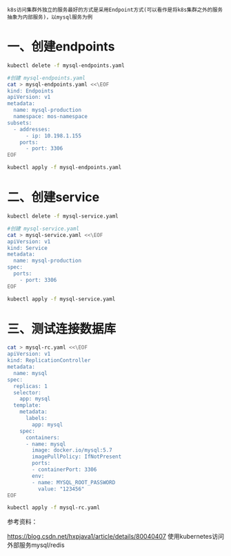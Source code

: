 `
k8s访问集群外独立的服务最好的方式是采用Endpoint方式(可以看作是将k8s集群之外的服务抽象为内部服务)，以mysql服务为例
`

# 一、创建endpoints
```bash
kubectl delete -f mysql-endpoints.yaml 

#创建 mysql-endpoints.yaml
cat > mysql-endpoints.yaml <<\EOF
kind: Endpoints
apiVersion: v1
metadata:
  name: mysql-production
  namespace: mos-namespace
subsets:
  - addresses:
      - ip: 10.198.1.155
    ports:
      - port: 3306
EOF

kubectl apply -f mysql-endpoints.yaml 
```

# 二、创建service
```bash
kubectl delete -f mysql-service.yaml

#创建 mysql-service.yaml
cat > mysql-service.yaml <<\EOF
apiVersion: v1
kind: Service
metadata:
  name: mysql-production
spec:
  ports:
    - port: 3306
EOF

kubectl apply -f mysql-service.yaml
```

# 三、测试连接数据库
```bash
cat > mysql-rc.yaml <<\EOF
apiVersion: v1
kind: ReplicationController
metadata:
  name: mysql
spec:
  replicas: 1
  selector:
    app: mysql
  template:
    metadata:
      labels:
        app: mysql
    spec:
      containers:
      - name: mysql
        image: docker.io/mysql:5.7
        imagePullPolicy: IfNotPresent
        ports:
        - containerPort: 3306
        env:
        - name: MYSQL_ROOT_PASSWORD
          value: "123456"
EOF

kubectl apply -f mysql-rc.yaml
```
参考资料：

https://blog.csdn.net/hxpjava1/article/details/80040407   使用kubernetes访问外部服务mysql/redis
